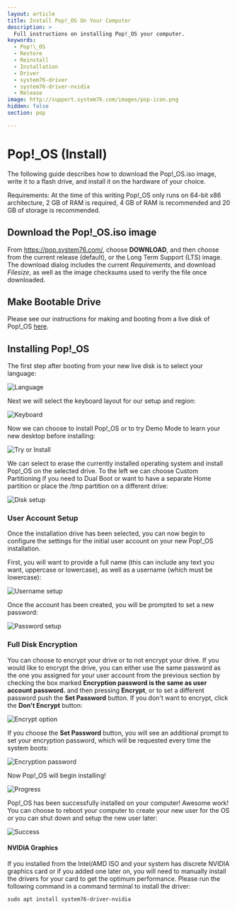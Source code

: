 ```yaml
---
layout: article
title: Install Pop!_OS On Your Computer
description: >
  Full instructions on installing Pop!_OS your computer.
keywords:
  - Pop!\_OS
  - Restore
  - Reinstall
  - Installation
  - Driver
  - system76-driver
  - system76-driver-nvidia
  - Release
image: http://support.system76.com/images/pop-icon.png
hidden: false
section: pop

---
```


# Pop!_OS (Install)

The following guide describes how to download the Pop!\_OS.iso image, write it to a flash drive, and install it on the hardware of your choice.

Requirements: At the time of this writing Pop!\_OS only runs on 64-bit x86 architecture, 2 GB of RAM is required, 4 GB of RAM is recommended and 20 GB of storage is recommended.

## Download the Pop!\_OS.iso image

From https://pop.system76.com/, choose **DOWNLOAD**, and then choose from the current release (default), or the Long Term Support (LTS) image. The download dialog includes the current _Requirements_, and download _Filesize_, as well as the image checksums used to verify the file once downloaded.

## Make Bootable Drive

Please see our instructions for making and booting from a live disk of Pop!\_OS [here](/articles/live-disk/).

## Installing Pop!\_OS

The first step after booting from your new live disk is to select your language:

![Language](/images/install-pop/1_language.png)

Next we will select the keyboard layout for our setup and region:

![Keyboard](/images/install-pop/2_keyboard.png)

Now we can choose to install Pop!\_OS or to try Demo Mode to learn your new desktop before installing:

![Try or Install](/images/install-pop/3_try_or_install.png)

We can select to erase the currently installed operating system and install Pop!\_OS on the selected drive. To the left we can choose Custom Partitioning if you need to Dual Boot or want to have a separate Home partition or place the /tmp partition on a different drive:

![Disk setup](/images/install-pop/4_disk.png)

### User Account Setup

Once the installation drive has been selected, you can now begin to configure the settings for the initial user account on your new Pop!\_OS installation.

First, you will want to provide a full name (this can include any text you want, uppercase or lowercase), as well as a username (which must be lowercase):

![Username setup](/images/install-pop/5_username.png)

Once the account has been created, you will be prompted to set a new password:

![Password setup](/images/install-pop/6_password.png)

### Full Disk Encryption

You can choose to encrypt your drive or to not encrypt your drive. If you would like to encrypt the drive, you can either use the same password as the one you assigned for your user account from the previous section by checking the box marked **Encryption password is the same as user account password.** and then pressing **Encrypt**, or to set a different password push the **Set Password** button. If you don't want to encrypt, click the **Don't Encrypt** button:

![Encrypt option](/images/install-pop/7_encrypt_notice.png)

If you choose the **Set Password** button, you will see an additional prompt to set your encryption password, which will be requested every time the system boots:

![Encryption password](/images/install-pop/8_encryption_password.png)

Now Pop!\_OS will begin installing!

![Progress](/images/install-pop/9_progress.png)

Pop!\_OS has been successfully installed on your computer! Awesome work! You can choose to reboot your computer to create your new user for the OS or you can shut down and setup the new user later:

![Success](/images/install-pop/10_success.png)


#### NVIDIA Graphics

If you installed from the Intel/AMD ISO and your system has discrete NVIDIA graphics card or if you added one later on, you will need to manually install the drivers for your card to get the optimum performance. Please run the following command in a command terminal to install the driver:

```
sudo apt install system76-driver-nvidia
```
